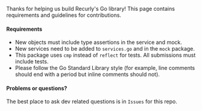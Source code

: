 Thanks for helping us build Recurly's Go library! This page contains requirements and guidelines for contributions.

#### Requirements
* New objects must include type assertions in the service and mock. 
* New services need to be added to `services.go` and in the `mock` package. 
* This package uses `cmp` instead of `reflect` for tests. All submissions must include tests. 
* Please follow the Go Standard Library style (for example, line comments should end with a period but inline comments should not).  

#### Problems or questions?
The best place to ask dev related questions is in `Issues` for this repo. 